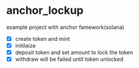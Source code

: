 # anchor_lockup

example project with anchor famework(solana)

- [x] create token and mint
- [x] initilaize
- [x] deposit token and set amount to lock the token
- [x] withdraw will be failed until token unlocked
